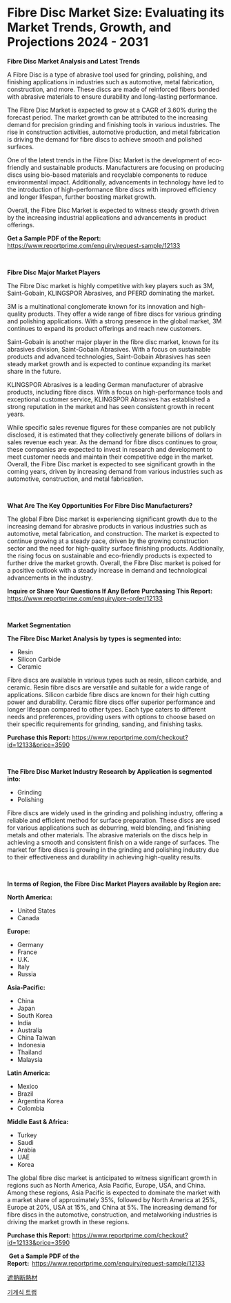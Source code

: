 <p><h1>Fibre Disc Market Size: Evaluating its Market Trends, Growth, and Projections 2024 - 2031</h1></p><p><strong>Fibre Disc Market Analysis and Latest Trends</strong></p>
<p><p>A Fibre Disc is a type of abrasive tool used for grinding, polishing, and finishing applications in industries such as automotive, metal fabrication, construction, and more. These discs are made of reinforced fibers bonded with abrasive materials to ensure durability and long-lasting performance.</p><p>The Fibre Disc Market is expected to grow at a CAGR of 3.60% during the forecast period. The market growth can be attributed to the increasing demand for precision grinding and finishing tools in various industries. The rise in construction activities, automotive production, and metal fabrication is driving the demand for fibre discs to achieve smooth and polished surfaces.</p><p>One of the latest trends in the Fibre Disc Market is the development of eco-friendly and sustainable products. Manufacturers are focusing on producing discs using bio-based materials and recyclable components to reduce environmental impact. Additionally, advancements in technology have led to the introduction of high-performance fibre discs with improved efficiency and longer lifespan, further boosting market growth.</p><p>Overall, the Fibre Disc Market is expected to witness steady growth driven by the increasing industrial applications and advancements in product offerings.</p></p>
<p><strong>Get a Sample PDF of the Report:&nbsp;</strong> <a href="https://www.reportprime.com/enquiry/request-sample/12133">https://www.reportprime.com/enquiry/request-sample/12133</a></p>
<p>&nbsp;</p>
<p><strong>Fibre Disc Major Market Players</strong></p>
<p><p>The Fibre Disc market is highly competitive with key players such as 3M, Saint-Gobain, KLINGSPOR Abrasives, and PFERD dominating the market. </p><p>3M is a multinational conglomerate known for its innovation and high-quality products. They offer a wide range of fibre discs for various grinding and polishing applications. With a strong presence in the global market, 3M continues to expand its product offerings and reach new customers.</p><p>Saint-Gobain is another major player in the fibre disc market, known for its abrasives division, Saint-Gobain Abrasives. With a focus on sustainable products and advanced technologies, Saint-Gobain Abrasives has seen steady market growth and is expected to continue expanding its market share in the future.</p><p>KLINGSPOR Abrasives is a leading German manufacturer of abrasive products, including fibre discs. With a focus on high-performance tools and exceptional customer service, KLINGSPOR Abrasives has established a strong reputation in the market and has seen consistent growth in recent years.</p><p>While specific sales revenue figures for these companies are not publicly disclosed, it is estimated that they collectively generate billions of dollars in sales revenue each year. As the demand for fibre discs continues to grow, these companies are expected to invest in research and development to meet customer needs and maintain their competitive edge in the market. Overall, the Fibre Disc market is expected to see significant growth in the coming years, driven by increasing demand from various industries such as automotive, construction, and metal fabrication.</p></p>
<p>&nbsp;</p>
<p><strong>What Are The Key Opportunities For Fibre Disc Manufacturers?</strong></p>
<p><p>The global Fibre Disc market is experiencing significant growth due to the increasing demand for abrasive products in various industries such as automotive, metal fabrication, and construction. The market is expected to continue growing at a steady pace, driven by the growing construction sector and the need for high-quality surface finishing products. Additionally, the rising focus on sustainable and eco-friendly products is expected to further drive the market growth. Overall, the Fibre Disc market is poised for a positive outlook with a steady increase in demand and technological advancements in the industry.</p></p>
<p><strong>Inquire or Share Your Questions If Any Before Purchasing This Report:</strong> <a href="https://www.reportprime.com/enquiry/pre-order/12133">https://www.reportprime.com/enquiry/pre-order/12133</a></p>
<p>&nbsp;</p>
<p><strong>Market Segmentation</strong></p>
<p><strong>The Fibre Disc Market Analysis by types is segmented into:</strong></p>
<p><ul><li>Resin</li><li>Silicon Carbide</li><li>Ceramic</li></ul></p>
<p><p>Fibre discs are available in various types such as resin, silicon carbide, and ceramic. Resin fibre discs are versatile and suitable for a wide range of applications. Silicon carbide fibre discs are known for their high cutting power and durability. Ceramic fibre discs offer superior performance and longer lifespan compared to other types. Each type caters to different needs and preferences, providing users with options to choose based on their specific requirements for grinding, sanding, and finishing tasks.</p></p>
<p><strong>Purchase this Report:&nbsp;</strong><a href="https://www.reportprime.com/checkout?id=12133&price=3590">https://www.reportprime.com/checkout?id=12133&price=3590</a></p>
<p>&nbsp;</p>
<p><strong>The Fibre Disc Market Industry Research by Application is segmented into:</strong></p>
<p><ul><li>Grinding</li><li>Polishing</li></ul></p>
<p><p>Fibre discs are widely used in the grinding and polishing industry, offering a reliable and efficient method for surface preparation. These discs are used for various applications such as deburring, weld blending, and finishing metals and other materials. The abrasive materials on the discs help in achieving a smooth and consistent finish on a wide range of surfaces. The market for fibre discs is growing in the grinding and polishing industry due to their effectiveness and durability in achieving high-quality results.</p></p>
<p>&nbsp;</p>
<p><strong>In terms of Region, the Fibre Disc Market Players available by Region are:</strong></p>
<p>
    <p> <strong> North America: </strong>
        <ul>
            <li>United States</li>
            <li>Canada</li>
        </ul>
        </p> 
    <p> <strong> Europe: </strong>
        <ul>
            <li>Germany</li>
            <li>France</li>
            <li>U.K.</li>
            <li>Italy</li>
            <li>Russia</li>
        </ul>
        </p> 
    <p> <strong> Asia-Pacific: </strong>
        <ul>
            <li>China</li>
            <li>Japan</li>
            <li>South Korea</li>
            <li>India</li>
            <li>Australia</li>
            <li>China Taiwan</li>
            <li>Indonesia</li>
            <li>Thailand</li>
            <li>Malaysia</li>
        </ul>
        </p> 
    <p> <strong> Latin America: </strong>
        <ul>
            <li>Mexico</li>
            <li>Brazil</li>
            <li>Argentina Korea</li>
            <li>Colombia</li>
        </ul>
        </p> 
    <p> <strong> Middle East & Africa: </strong>
        <ul>
            <li>Turkey</li>
            <li>Saudi</li>
            <li>Arabia</li>
            <li>UAE</li>
            <li>Korea</li>
        </ul>
    </p>
    </p>
<p><p>The global fibre disc market is anticipated to witness significant growth in regions such as North America, Asia Pacific, Europe, USA, and China. Among these regions, Asia Pacific is expected to dominate the market with a market share of approximately 35%, followed by North America at 25%, Europe at 20%, USA at 15%, and China at 5%. The increasing demand for fibre discs in the automotive, construction, and metalworking industries is driving the market growth in these regions.</p></p>
<p><strong>Purchase this Report: </strong><a href="https://www.reportprime.com/checkout?id=12133&price=3590">https://www.reportprime.com/checkout?id=12133&price=3590</a></p>
<p>&nbsp;<strong>Get a Sample PDF of the Report:&nbsp;&nbsp;</strong><a href="https://www.reportprime.com/enquiry/request-sample/12133">https://www.reportprime.com/enquiry/request-sample/12133</a></p>
<p><strong></strong></p>
<p><p><a href="https://github.com/mohamedbakry57/Market-Research-Report-List-3/blob/main/91513312656.md">遮熱断熱材</a></p><p><a href="https://github.com/laholand/Market-Research-Report-List-3/blob/main/52762102228.md">기계식 트랩</a></p></p>